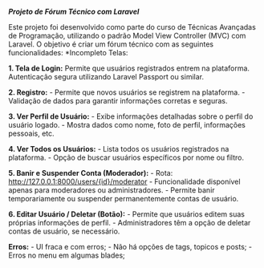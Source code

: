 ***Projeto de Fórum Técnico com Laravel***

Este projeto foi desenvolvido como parte do curso de Técnicas Avançadas de Programação, utilizando o padrão Model View Controller (MVC) com Laravel. O objetivo é criar um fórum técnico com as seguintes funcionalidades:
*Incompleto
Telas:

**1. Tela de Login:**
        Permite que usuários registrados entrem na plataforma.
        Autenticação segura utilizando Laravel Passport ou similar.

**2. Registro:**
        - Permite que novos usuários se registrem na plataforma.
        - Validação de dados para garantir informações corretas e seguras.

**3. Ver Perfil de Usuário:**
        - Exibe informações detalhadas sobre o perfil do usuário logado.
        - Mostra dados como nome, foto de perfil, informações pessoais, etc.

**4. Ver Todos os Usuários:**
        - Lista todos os usuários registrados na plataforma.
        - Opção de buscar usuários específicos por nome ou filtro.

**5. Banir e Suspender Conta (Moderador):**
        - Rota: http://127.0.0.1:8000/users/{id}/moderator
        - Funcionalidade disponível apenas para moderadores ou administradores.
        - Permite banir temporariamente ou suspender permanentemente contas de usuário.

**6. Editar Usuário / Deletar (Botão):**
        - Permite que usuários editem suas próprias informações de perfil.
        - Administradores têm a opção de deletar contas de usuário, se necessário.

**Erros:**
    - UI fraca e com erros;
    - Não há opções de tags, topicos e posts;
    - Erros no menu em algumas blades;
